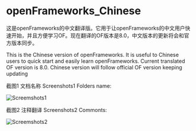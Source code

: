 openFrameworks_Chinese
======================
这是openFrameworks的中文翻译版。它用于让openFrameworks的中文用户快速开始，并且方便学习OF。现在翻译的OF版本是8.0，中文版本的更新将会和官方版本同步。

This is the  Chinese version of openFrameworks. It is useful to Chinese users to quick start and easily learn openFrameworks. Current translated OF version is 8.0. Chinese version will follow official OF version keeping updating 




截图1 文档名称 Screenshots1 Folders name:

![Screemshots1](https://raw.github.com/bestpaul1985/asset/master/readme_image/of_chinese01.png)


截图2 注释翻译 Screenshots2 Commonts:

![Screemshots2](https://raw.github.com/bestpaul1985/asset/master/readme_image/of_chinese02.png)





